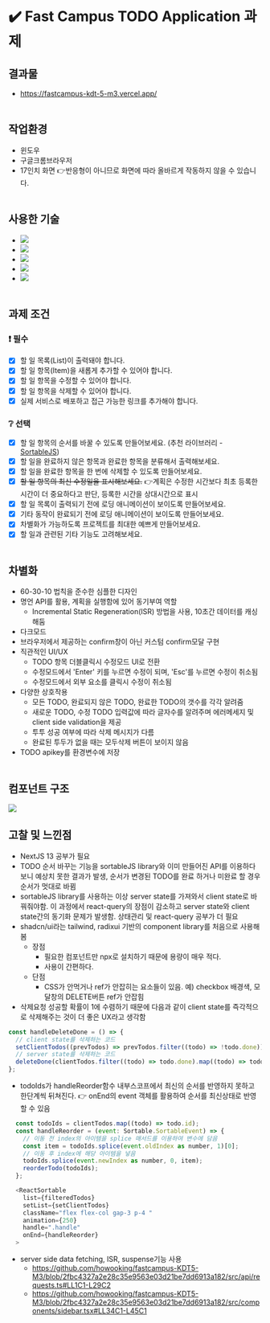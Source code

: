 # ✔️ Fast Campus TODO Application 과제

## 결과물

- https://fastcampus-kdt-5-m3.vercel.app/
  <br><br>

## 작업환경

- 윈도우
- 구글크롬브라우저
- 17인치 화면 👉반응형이 아니므로 화면에 따라 올바르게 작동하지 않을 수 있습니다.
  <br><br>

## 사용한 기술

- <img src="https://img.shields.io/badge/React-61DAFB?style=flat&logo=React&logoColor=white"/>
- <img src="https://img.shields.io/badge/Typescript-3178C6?style=flat&logo=typescript&logoColor=white"/>
- <img src="https://img.shields.io/badge/Next.js-000000?style=flat&logo=nextdotjs&logoColor=white"/>
- <img src="https://img.shields.io/badge/Tailwind CSS-06B6D4?style=flat&logo=tailwindcss&logoColor=white"/>
- <img src="https://img.shields.io/badge/React Query-FF4154?style=flat&logo=reactquery&logoColor=white"/>
  <br><br>

## 과제 조건

### ❗ 필수

- [x] 할 일 목록(List)이 출력돼야 합니다.
- [x] 할 일 항목(Item)을 새롭게 추가할 수 있어야 합니다.
- [x] 할 일 항목을 수정할 수 있어야 합니다.
- [x] 할 일 항목을 삭제할 수 있어야 합니다.
- [x] 실제 서비스로 배포하고 접근 가능한 링크를 추가해야 합니다.

### ❔ 선택

- [x] 할 일 항목의 순서를 바꿀 수 있도록 만들어보세요. (추천 라이브러리 - [SortableJS](http://sortablejs.github.io/Sortable/))
- [x] 할 일을 완료하지 않은 항목과 완료한 항목을 분류해서 출력해보세요.
- [x] 할 일을 완료한 항목을 한 번에 삭제할 수 있도록 만들어보세요.
- [x] ~~할 일 항목의 최신 수정일을 표시해보세요.~~ 👉계획은 수정한 시간보다 최초 등록한 시간이 더 중요하다고 판단, 등록한 시간을 상대시간으로 표시
- [x] 할 일 목록이 출력되기 전에 로딩 애니메이션이 보이도록 만들어보세요.
- [x] 기타 동작이 완료되기 전에 로딩 애니메이션이 보이도록 만들어보세요.
- [x] 차별화가 가능하도록 프로젝트를 최대한 예쁘게 만들어보세요.
- [x] 할 일과 관련된 기타 기능도 고려해보세요.
      <br><br>

## 차별화

- 60-30-10 법칙을 준수한 심플한 디자인
- 명언 API를 활용, 계획을 실행함에 있어 동기부여 역할
  - Incremental Static Regeneration(ISR) 방법을 사용, 10초간 데이터를 캐싱해둠
- 다크모드
- 브라우저에서 제공하는 confirm창이 아닌 커스텀 confirm모달 구현
- 직관적인 UI/UX
  - TODO 항목 더블클릭시 수정모드 UI로 전환
  - 수정모드에서 'Enter' 키를 누르면 수정이 되며, 'Esc'를 누르면 수정이 취소됨
  - 수정모드에서 외부 요소를 클릭시 수정이 취소됨
- 다양한 상호작용
  - 모든 TODO, 완료되지 않은 TODO, 완료한 TODO의 갯수를 각각 알려줌
  - 새로운 TODO, 수정 TODO 입력값에 따라 글자수를 알려주며 에러메세지 및 client side validation을 제공
  - 투투 성공 여부에 따라 삭제 메시지가 다름
  - 완료된 투두가 없을 때는 모두삭제 버튼이 보이지 않음
- TODO apikey를 환경변수에 저장
  <br><br>

## 컴포넌트 구조

<img src="https://github.com/KDT1-FE/KDT5-M3/blob/KDT5_LeeJungWoo/public/component-structure.png?raw=true"/>

## 고찰 및 느낀점

- NextJS 13 공부가 필요
- TODO 순서 바꾸는 기능을 sortableJS library와 이미 만들어진 API를 이용하다보니 예상치 못한 결과가 발생, 순서가 변경된 TODO를 완료 하거나 미완료 할 경우 순서가 멋대로 바뀜
- sortableJS library를 사용하는 이상 server state를 가져와서 client state로 바꿔줘야함. 이 과정에서 react-query의 장점이 감소하고 server state와 client state간의 동기화 문제가 발생함. 상태관리 및 react-query 공부가 더 필요
- shadcn/ui라는 tailwind, radixui 기반의 component library를 처음으로 사용해봄
  - 장점
    - 필요한 컴포넌트만 npx로 설치하기 때문에 용량이 매우 적다.
    - 사용이 간편하다.
  - 단점
    - CSS가 안먹거나 ref가 안잡히는 요소들이 있음. 예) checkbox 배경색, 모달창의 DELETE버튼 ref가 안잡힘
- 삭제요청 성공할 확률이 1에 수렴하기 때문에 다음과 같이 client state를 즉각적으로 삭제해주는 것이 더 좋은 UX라고 생각함

```js
const handleDeleteDone = () => {
  // client state를 삭제하는 코드
  setClientTodos((prevTodos) => prevTodos.filter((todo) => !todo.done));
  // server state를 삭제하는 코드
  deleteDone(clientTodos.filter((todo) => todo.done).map((todo) => todo.id));
};
```

- todoIds가 handleReorder함수 내부스코프에서 최신의 순서를 반영하지 못하고 한단계씩 뒤쳐진다. 👉 onEnd의 event 객체를 활용하여 순서를 최신상태로 반영할 수 있음

```js
  const todoIds = clientTodos.map((todo) => todo.id);
  const handleReorder = (event: Sortable.SortableEvent) => {
    // 이동 전 index의 아이템을 splice 매서드를 이용하여 변수에 담음
    const item = todoIds.splice(event.oldIndex as number, 1)[0];
    // 이동 후 index에 해당 아이템을 넣음
    todoIds.splice(event.newIndex as number, 0, item);
    reorderTodo(todoIds);
  };

  <ReactSortable
    list={filteredTodos}
    setList={setClientTodos}
    className="flex flex-col gap-3 p-4 "
    animation={250}
    handle=".handle"
    onEnd={handleReorder}
  >
```

- server side data fetching, ISR, suspense기능 사용
  - https://github.com/howooking/fastcampus-KDT5-M3/blob/2fbc4327a2e28c35e9563e03d21be7dd6913a182/src/api/requests.ts#LL1C1-L29C2
  - https://github.com/howooking/fastcampus-KDT5-M3/blob/2fbc4327a2e28c35e9563e03d21be7dd6913a182/src/components/sidebar.tsx#LL34C1-L45C1
